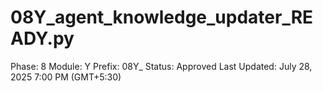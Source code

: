 # 08Y_agent_knowledge_updater_READY.py

Phase: 8
Module: Y
Prefix: 08Y_
Status: Approved
Last Updated: July 28, 2025 7:00 PM (GMT+5:30)